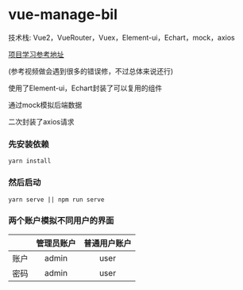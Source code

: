 # vue-manage-bil

技术栈: Vue2，VueRouter，Vuex，Element-ui，Echart，mock，axios



[项目学习参考地址](https://www.bilibili.com/video/BV1QU4y1E7qo?spm_id_from=333.1007.top_right_bar_window_custom_collection.content.click)

(参考视频做会遇到很多的错误修，不过总体来说还行)



使用了Element-ui，Echart封装了可以复用的组件



通过mock模拟后端数据



二次封装了axios请求



### 先安装依赖
```
yarn install
```



### 然后启动

```
yarn serve || npm run serve
```



### 两个账户模拟不同用户的界面

|      | 管理员账户 | 普通用户账户 |
| :--: | :--------: | :----------: |
| 账户 |   admin    |     user     |
| 密码 |   admin    |     user     |



